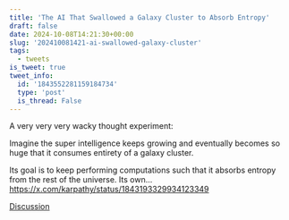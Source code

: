 ```yaml
---
title: 'The AI That Swallowed a Galaxy Cluster to Absorb Entropy'
draft: false
date: 2024-10-08T14:21:30+00:00
slug: '202410081421-ai-swallowed-galaxy-cluster'
tags:
  - tweets
is_tweet: true
tweet_info:
  id: '1843552281159184734'
  type: 'post'
  is_thread: False
---
```




A very very very wacky thought experiment:

Imagine the super intelligence keeps growing and eventually becomes so huge that it consumes entirety of a galaxy cluster. 

Its goal is to keep performing computations such that it absorbs entropy from the rest of the universe. Its own… <https://x.com/karpathy/status/1843193329934123349>

[Discussion](https://x.com/sytelus/status/1843552281159184734)
